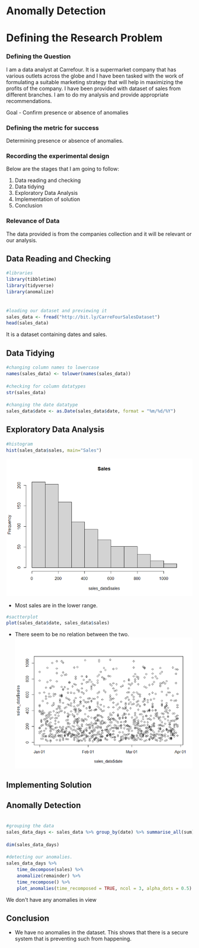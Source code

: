# **Anomally Detection**
# **Defining the Research Problem**
### **Defining the Question**
I am a data analyst at Carrefour. It is a supermarket company that has various outlets across the globe and I have been tasked with the work of formulating a suitable marketing strategy that will help in maximizing the profits of the company. I have been provided with dataset of sales from different branches. I am to do my analysis and provide appropriate recommendations.

Goal - Confirm presence or absence of anomalies

### **Defining the metric for success**
Determining presence or absence of anomalies.

### **Recording the experimental design**
Below are the stages that I am going to follow:

1. Data reading and checking
2. Data tidying
3. Exploratory Data Analysis
4. Implementation of solution
5. Conclusion

### **Relevance of Data**
The data provided is from the companies collection and it will be relevant or our analysis.

## **Data Reading and Checking**
```R
#libraries
library(tibbletime)
library(tidyverse)
library(anomalize)


#loading our dataset and previewing it
sales_data <- fread("http://bit.ly/CarreFourSalesDataset")
head(sales_data)
```
It is a dataset containing dates and sales.

## **Data Tidying**
```R
#changing column names to lowercase
names(sales_data) <- tolower(names(sales_data))

#checking for column datatypes
str(sales_data)

#changing the date datatype
sales_data$date <- as.Date(sales_data$date, format = "%m/%d/%Y")
```

## **Exploratory Data Analysis**
```R
#histogram
hist(sales_data$sales, main="Sales")
```
![*Histogram for Sales*](Rplot2.png)

 - Most sales are in the lower range.
```R
#sactterplot
plot(sales_data$date, sales_data$sales)
```
 - There seem to be no relation between the two.
![*Scatter Plot for Data*](Rplot3.png)
## **Implementing Solution**

## **Anomally Detection**

```R

#grouping the data 
sales_data_days <- sales_data %>% group_by(date) %>% summarise_all(sum) %>% as_tbl_time(date)

dim(sales_data_days)

#detecting our anomalies.
sales_data_days %>%
    time_decompose(sales) %>%
    anomalize(remainder) %>%
    time_recompose() %>%
    plot_anomalies(time_recomposed = TRUE, ncol = 3, alpha_dots = 0.5)

```
We don't have any anomalies in view

## **Conclusion**
 - We have no anomalies in the dataset. This shows that there is a secure system that is preventing such from happening.